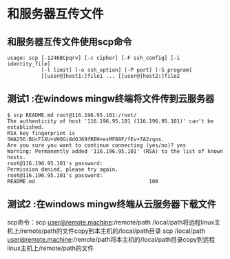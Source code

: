 # 和服务器互传文件

## 和服务器互传文件使用scp命令

```
usage: scp [-1246BCpqrv] [-c cipher] [-F ssh_config] [-i identity_file]
           [-l limit] [-o ssh_option] [-P port] [-S program]
           [[user@]host1:]file1 ... [[user@]host2:]file2

```

## 测试1 :在windows mingw终端将文件传到云服务器 

```
$ scp README.md root@116.196.95.101:/root/
The authenticity of host '116.196.95.101 (116.196.95.101)' can't be established.
RSA key fingerprint is SHA256:BUcF1XU+VHOGi8dOJ69fREH+esMF88F/fEv+7A2zqos.
Are you sure you want to continue connecting (yes/no)? yes
Warning: Permanently added '116.196.95.101' (RSA) to the list of known hosts.
root@116.196.95.101's password:
Permission denied, please try again.
root@116.196.95.101's password:
README.md                                     100
```

## 测试2 :在windows mingw终端从云服务器下载文件



scp命令：scp user@remote.machine:/remote/path /local/path将远程linux主机上/remote/path的文件copy到本主机的/local/path目录
scp /local/path user@remote.machine:/remote/path将本主机的/local/path目录copy到远程linux主机上/remote/path的文件